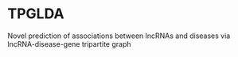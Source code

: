 # TPGLDA
Novel prediction of associations between lncRNAs and diseases via lncRNA-disease-gene tripartite graph
